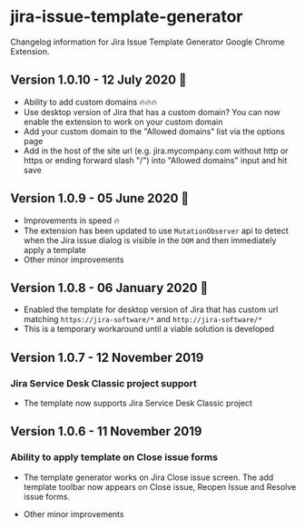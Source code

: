 # jira-issue-template-generator

Changelog information for Jira Issue Template Generator Google Chrome Extension.

## Version 1.0.10 - 12 July 2020 🎉

- Ability to add custom domains 🔥🔥🔥
- Use desktop version of Jira that has a custom domain? You can now enable the extension to work on your custom domain
- Add your custom domain to the "Allowed domains" list via the options page
- Add in the host of the site url (e.g. jira.mycompany.com without http or https or ending forward slash "/") into "Allowed domains" input and hit save

## Version 1.0.9 - 05 June 2020 🎉

- Improvements in speed 🔥
- The extension has been updated to use `MutationObserver` api to detect when the Jira issue dialog is visible in the `DOM` and then immediately apply a template 
- Other minor improvements

## Version 1.0.8 - 06 January 2020 🎉

- Enabled the template for desktop version of Jira that has custom url matching `https://jira-software/*` and `http://jira-software/*`
- This is a temporary workaround until a viable solution is developed


## Version 1.0.7 - 12 November 2019

### Jira Service Desk Classic project support

- The template now supports Jira Service Desk Classic project

## Version 1.0.6 - 11 November 2019

### Ability to apply template on Close issue forms

- The template generator works on Jira Close issue screen. The add template toolbar now appears on Close issue, Reopen Issue and Resolve issue forms. 
  
- Other minor improvements
